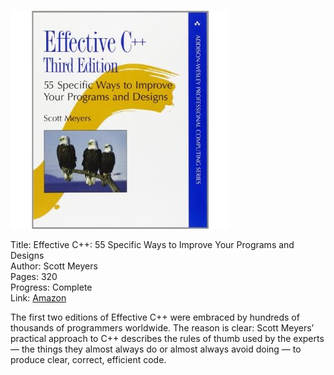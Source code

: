 ![Book cover](cover.jpg)

Title: Effective C++: 55 Specific Ways to Improve Your Programs and Designs <br>
Author: Scott Meyers<br>
Pages:    320<br>
Progress:  Complete<br>
Link: [Amazon](http://www.amazon.com/Effective-Specific-Improve-Programs-Designs/dp/0321334876)<br>

The first two editions of Effective C++ were embraced by hundreds of thousands of programmers worldwide. The reason is clear: Scott Meyers’ practical approach to C++ describes the rules of thumb used by the experts — the things they almost always do or almost always avoid doing — to produce clear, correct, efficient code.
